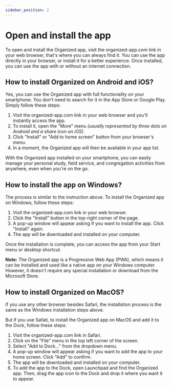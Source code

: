 ```yaml
---
sidebar_position: 2
---
```


# Open and install the app

To open and install the Organized app, visit the organized-app.com link in your web browser, that's where you can always find it. You can use the app directly in your browser, or install it for a better experience. Once installed, you can use the app with or without an internet connection.

## How to install Organized on Android and iOS? 

Yes, you can use the Organized app with full functionality on your smartphone. You don't need to search for it in the App Store or Google Play. Simply follow these steps:
1. Visit the organized-app.com link in your web browser and you'll instantly access the app. 
2. To install it, open the "More" menu _(usually represented by three dots on Android and a share icon on iOS)_.
3. Click "Install" or "Add to home screen" button from your browser's menu. 
4. In a moment, the Organized app will then be available in your app list.

With the Organized app installed on your smartphone, you can easily manage your personal study, field service, and congregation activities from anywhere, even when you're on the go.

## How to install the app on Windows?

The process is similar to the instruction above. To install the Organized app on Windows, follow these steps:

1. Visit the organized-app.com link in your web browser.
2. Click the "Install" button in the top-right corner of the page.
3. A pop-up window will appear asking if you want to install the app. Click "Install" again.
4. The app will be downloaded and installed on your computer.

Once the installation is complete, you can access the app from your Start menu or desktop shortcut.

**Note:** The Organized app is a Progressive Web App (PWA), which means it can be installed and used like a native app on your Windows computer. However, it doesn't require any special installation or download from the Microsoft Store.


## How to install Organized on MacOS?

If you use any other browser besides Safari, the installation process is the same as the Windows installation steps above.

But if you use Safati, to install the Organized app on MacOS and add it to the Dock, follow these steps:

1. Visit the organized-app.com link in Safari.
2. Click on the "File" menu in the top left corner of the screen.
3. Select "Add to Dock..." from the dropdown menu.
4. A pop-up window will appear asking if you want to add the app to your home screen. Click "Add" to confirm.
5. The app will be downloaded and installed on your computer.
6. To add the app to the Dock, open Launchpad and find the Organized app. Then, drag the app icon to the Dock and drop it where you want it to appear.